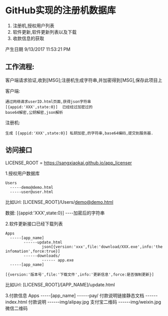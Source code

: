 

# GitHub实现的注册机数据库

1. 注册机,授权用户列表
2. 软件更新,软件更新列表以及下载
3. 收款信息的获取

产生日期 9/13/2017 11:53:21 PM 

## 工作流程:

客户端请求验证,收到[MSG];注册机生成字符串,并加密得到[MSG],保存此项目上

客户端:

	通过网络请求userID.html页面,获得json字符串
	[{appid:'XXX',state:0}]  已经经过加密过的
	base64解密,公钥解密,json解析

注册机:

	生成 [{appid:'XXX',state:0}] 私钥加密,的字符串,base64编码,提交到服务器.

## 访问接口

LICENSE_ROOT = https://sangxiaokai.github.io/app_licenser

1.授权用户数据库

	Users
	  -----demo@demo.html
	  -----user@user.html
比如Url: [LICENSE_ROOT]/Users/demo@demo.html


数据:
	[{appid:'XXX',state:0}] ----加密后的字符串


2.软件更新接口已经下载列表

	Apps
	  -----[app_name]
			------update.html
					json[{version:'xxx',file:'download/XXX.exe',info:'the infomation',force:true}]
			------downloads/
					------ app.exe
	  -----[app_name]

	[{version:'版本号',file:'下载文件',info:'更新信息',force:是否强制更新}]

比如Url: [LICENSE_ROOT]/[APP_NAME]/update.html

3.付款信息
	Apps
	  -----[app_name]
			------pay/ 付款说明链接静态文档
				------index.html 付款说明
					------img/alipay.jpg 支付宝二维码
					------img/weixin.jpg 微信二维码










